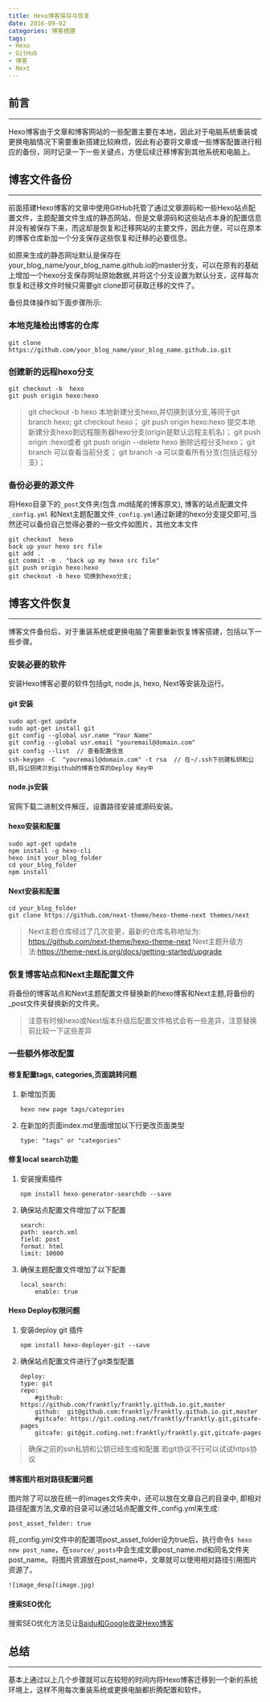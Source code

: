 ```yaml
---
title: Hexo博客保存与恢复
date: 2016-09-02
categories: 博客搭建
tags: 
- Hexo 
- GitHub 
- 博客 
- Next
---
```


## 前言
***
Hexo博客由于文章和博客网站的一些配置主要在本地，因此对于电脑系统重装或更换电脑情况下需要重新搭建比较麻烦，因此有必要将文章或一些博客配置进行相应的备份，同时记录一下一些关键点，方便后续迁移博客到其他系统和电脑上。

<!--more-->

## 博客文件备份
***

前面搭建Hexo博客的文章中使用GitHub托管了通过文章源码和一些Hexo站点配置文件，主题配置文件生成的静态网站，但是文章源码和这些站点本身的配置信息并没有被保存下来，而这却是恢复和迁移网站的主要文件，因此方便，可以在原本的博客仓库新加一个分支保存这些恢复和迁移的必要信息。

如原来生成的静态网址默认是保存在your_blog_name/your_blog_name.github.io的master分支，可以在原有的基础上增加一个hexo分支保存网址原始数据,并将这个分支设置为默认分支，这样每次恢复和迁移文件时候只需要git clone即可获取迁移的文件了。

备份具体操作如下面步骤所示:

### 本地克隆检出博客的仓库

    git clone https://github.com/your_blog_name/your_blog_name.github.io.git

### 创建新的远程hexo分支

    git checkout -b  hexo
    git push origin hexo:hexo

> git checkout -b hexo 本地新建分支hexo,并切换到该分支,等同于git branch hexo; git checkout hexo； git push origin hexo:hexo 提交本地新建分支hexo到远程服务器hexo分支(origin是默认远程主机名)；
> git push origin :hexo或者 git push origin --delete hexo 删除远程分支hexo；
> git branch 可以查看当前分支；
> git branch -a 可以查看所有分支(包括远程分支)；

### 备份必要的源文件
将Hexo目录下的`_post`文件夹(包含.md结尾的博客原文), 博客的站点配置文件`_config.yml` 和Next主题配置文件`_config.yml`通过新建的hexo分支提交即可,当然还可以备份自己觉得必要的一些文件如图片，其他文本文件

    git checkout  hexo  
    back up your hexo src file
    git add .
    git commit -m . "back up my hexo src file"
    git push origin hexo:hexo
    git checkout -b hexo 切换到hexo分支;

## 博客文件恢复
***
博客文件备份后，对于重装系统或更换电脑了需要重新恢复博客搭建，包括以下一些步骤。

### 安装必要的软件
安装Hexo博客必要的软件包括git, node.js, hexo, Next等安装及运行。

#### git 安装

    sudo apt-get update
    sudo apt-get install git 
    git config --global usr.name "Your Name"
    git config --global usr.email "youremail@domain.com"
    git config --list  // 查看配置信息
    ssh-keygen -C  "youremail@domain.com" -t rsa  // 在~/.ssh下创建私钥和公钥,将公钥拷贝到github的博客仓库的Deploy Key中

#### node.js安装
官网下载二进制文件解压，设置路径安装或源码安装。

#### hexo安装和配置

    sudo apt-get update
    npm install -g hexo-cli
    hexo init your_blog_folder
    cd your_blog_folder
    npm install

#### Next安装和配置

    cd your_blog_folder
    git clone https://github.com/next-theme/hexo-theme-next themes/next

> Next主题仓库经过了几次变更，最新的仓库名称地址为: https://github.com/next-theme/hexo-theme-next
> Next主题升级方法:https://theme-next.js.org/docs/getting-started/upgrade

### 恢复博客站点和Next主题配置文件
将备份的博客站点和Next主题配置文件替换新的hexo博客和Next主题,将备份的_post文件夹替换新的文件夹。
> 注意有时候hexo或Next版本升级后配置文件格式会有一些差异，注意替换前比较一下这些差异

### 一些额外修改配置
#### 修复配置tags, categories,页面跳转问题
1) 新增加页面
    ```
    hexo new page tags/categories
    ```
2) 在新加的页面index.md里面增加以下行更改页面类型
    ```
    type: "tags" or "categories"
    ```
#### 修复local search功能
1) 安装搜索插件
    ```
    npm install hexo-generator-searchdb --save
    ```
2) 确保站点配置文件增加了以下配置
    ```
    search:
    path: search.xml
    field: post
    format: html
    limit: 10000
    ```
3) 确保主题配置文件增加了以下配置
    ```
    local_search:
        enable: true
    ```

#### Hexo Deploy权限问题
1) 安装deploy git 插件
    ```
    npm install hexo-deployer-git --save
    ```
2) 确保站点配置文件进行了git类型配置
    ```
    deploy:
    type: git
    repo:
        #github:  https://github.com/franktly/franktly.github.io.git,master
        github:  git@github.com:franktly/franktly.github.io.git,master
        #gitcafe: https://git.coding.net/franktly/franktly.git,gitcafe-pages
        gitcafe: git@git.coding.net:franktly/franktly.git,gitcafe-pages
    ```

> 确保之前的ssh私钥和公钥已经生成和配置
> 若git协议不行可以试试https协议

#### 博客图片相对路径配置问题
图片除了可以放在统一的images文件夹中，还可以放在文章自己的目录中, 即相对路径配置方法,文章的目录可以通过站点配置文件_config.yml来生成:

    post_asset_folder: true
将_config.yml文件中的配置项post_asset_folder设为true后，执行命令`$ hexo new post_name`，在`source/_posts`中会生成文章post_name.md和同名文件夹post_name。将图片资源放在post_name中，文章就可以使用相对路径引用图片资源了。

    ![image_desp](image.jpg)

#### 搜索SEO优化
搜索SEO优化方法见让[Baidu和Google收录Hexo博客](/2016/07/06/Hexo博客搜索引擎搜索优化/index.html)

## 总结
***
基本上通过以上几个步骤就可以在较短的时间内将Hexo博客迁移到一个新的系统环境上，这样不用每次重装系统或更换电脑都折腾配置和软件。

